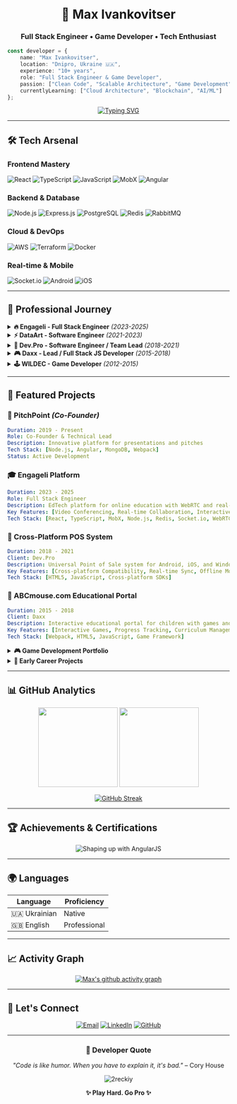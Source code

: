<div align="center">

# 🚀 Max Ivankovitser
### Full Stack Engineer • Game Developer • Tech Enthusiast

<div align="left">
  
```typescript
const developer = {
    name: "Max Ivankovitser",
    location: "Dnipro, Ukraine 🇺🇦",
    experience: "10+ years",
    role: "Full Stack Engineer & Game Developer",
    passion: ["Clean Code", "Scalable Architecture", "Game Development"],
    currentlyLearning: ["Cloud Architecture", "Blockchain", "AI/ML"]
};
```

</div>

[![Typing SVG](https://readme-typing-svg.herokuapp.com?font=Fira+Code&size=18&duration=3000&pause=1000&color=00D8FF&center=true&vCenter=true&width=600&lines=10%2B+Years+of+Development+Experience;Full+Stack+%7C+Game+Dev+%7C+Cloud+Engineer;Building+Scalable+Web+%26+Mobile+Solutions;Passionate+About+Clean+Code+%26+Architecture)](https://git.io/typing-svg)

</div>

---

## 🛠️ Tech Arsenal

### Frontend Mastery
![React](https://img.shields.io/badge/React-20232A?style=for-the-badge&logo=react&logoColor=61DAFB)
![TypeScript](https://img.shields.io/badge/TypeScript-007ACC?style=for-the-badge&logo=typescript&logoColor=white)
![JavaScript](https://img.shields.io/badge/JavaScript-323330?style=for-the-badge&logo=javascript&logoColor=F7DF1E)
![MobX](https://img.shields.io/badge/MobX-FF9955?style=for-the-badge&logo=mobx&logoColor=white)
![Angular](https://img.shields.io/badge/Angular-DD0031?style=for-the-badge&logo=angular&logoColor=white)

### Backend & Database
![Node.js](https://img.shields.io/badge/Node.js-43853D?style=for-the-badge&logo=node.js&logoColor=white)
![Express.js](https://img.shields.io/badge/Express.js-404D59?style=for-the-badge&logo=express&logoColor=white)
![PostgreSQL](https://img.shields.io/badge/PostgreSQL-316192?style=for-the-badge&logo=postgresql&logoColor=white)
![Redis](https://img.shields.io/badge/Redis-DC382D?style=for-the-badge&logo=redis&logoColor=white)
![RabbitMQ](https://img.shields.io/badge/RabbitMQ-FF6600?style=for-the-badge&logo=rabbitmq&logoColor=white)

### Cloud & DevOps
![AWS](https://img.shields.io/badge/Amazon_AWS-FF9900?style=for-the-badge&logo=amazonaws&logoColor=white)
![Terraform](https://img.shields.io/badge/Terraform-623CE4?style=for-the-badge&logo=terraform&logoColor=white)
![Docker](https://img.shields.io/badge/Docker-2496ED?style=for-the-badge&logo=docker&logoColor=white)

### Real-time & Mobile
![Socket.io](https://img.shields.io/badge/Socket.io-010101?style=for-the-badge&logo=socket.io&logoColor=white)
![Android](https://img.shields.io/badge/Android-3DDC84?style=for-the-badge&logo=android&logoColor=white)
![iOS](https://img.shields.io/badge/iOS-000000?style=for-the-badge&logo=ios&logoColor=white)

---

## 💼 Professional Journey

<details>
<summary><b>🔥 Engageli - Full Stack Engineer</b> <em>(2023-2025)</em></summary>

```yaml
Role: Full Stack Engineer
Duration: 2023 - 2025
Location: Dnipro, Ukraine
Tech Stack:
  - Frontend: React + MobX
  - Backend: Node.js + Express
  - Database: PostgreSQL, Redis
  - Real-time: WebSockets, RabbitMQ
Focus: Building scalable educational technology solutions
```
</details>

<details>
<summary><b>⚡ DataArt - Software Engineer</b> <em>(2021-2023)</em></summary>

```yaml
Role: Software Engineer
Duration: 2021 - 2023
Location: Dnipro, Ukraine
Focus: Enterprise software development and client solutions
```
</details>

<details>
<summary><b>🎯 Dev.Pro - Software Engineer / Team Lead</b> <em>(2018-2021)</em></summary>

```yaml
Role: Software Engineer / Team Lead
Duration: 2018 - 2021
Location: Dnipro, Ukraine
Responsibilities:
  - Cross-platform app development (Android/iOS/Windows)
  - Software architecture design
  - Code reviews and mentoring
  - Technical interviews
  - Team leadership
```
</details>

<details>
<summary><b>🎮 Daxx - Lead / Full Stack JS Developer</b> <em>(2015-2018)</em></summary>

```yaml
Role: Lead / Full Stack JS Developer
Duration: 2015 - 2018
Location: Dnipro, Ukraine
Achievements:
  - JavaScript game development
  - Internal Game Framework maintenance
  - AngularJS & Node.js applications
```
</details>

<details>
<summary><b>🕹️ WILDEC - Game Developer</b> <em>(2012-2015)</em></summary>

```yaml
Role: Game Developer
Duration: 2012 - 2015
Location: Dnipro, Ukraine
Full-cycle development:
  - Client-side development
  - Server architecture
  - UI/UX implementation
  - Database design
  - Analytics integration
```
</details>

---

## 🚀 Featured Projects

### 🎯 PitchPoint *(Co-Founder)*
```yaml
Duration: 2019 - Present
Role: Co-Founder & Technical Lead
Description: Innovative platform for presentations and pitches
Tech Stack: [Node.js, Angular, MongoDB, Webpack]
Status: Active Development
```

### 🎓 Engageli Platform
```yaml
Duration: 2023 - 2025
Role: Full Stack Engineer
Description: EdTech platform for online education with WebRTC and real-time support
Key Features: [Video Conferencing, Real-time Collaboration, Interactive Learning]
Tech Stack: [React, TypeScript, MobX, Node.js, Redis, Socket.io, WebRTC, RabbitMQ]
```

### 🛒 Cross-Platform POS System
```yaml
Duration: 2018 - 2021
Client: Dev.Pro
Description: Universal Point of Sale system for Android, iOS, and Windows
Key Features: [Cross-platform Compatibility, Real-time Sync, Offline Mode]
Tech Stack: [HTML5, JavaScript, Cross-platform SDKs]
```

### 🧒 ABCmouse.com Educational Portal
```yaml
Duration: 2015 - 2018
Client: Daxx
Description: Interactive educational portal for children with games and lessons
Key Features: [Interactive Games, Progress Tracking, Curriculum Management]
Tech Stack: [Webpack, HTML5, JavaScript, Game Framework]
```

<details>
<summary><b>🎮 Game Development Portfolio</b></summary>

### 👑 Kings Online - MMO Strategy
```yaml
Duration: 2014 - 2015
Company: WILDEC LLC
Description: Multiplayer online strategy game with guilds and PvP
Features: [Guild System, PvP Battles, Real-time Strategy, Social Features]
Tech Stack: [Node.js, MongoDB, Lua, Corona SDK]
```

### 💎 Crystal Rush - Tower Defense + Cards
```yaml
Duration: 2013 - 2014
Company: WILDEC LLC
Description: Innovative tower defense game with card mechanics
Features: [Tower Defense, Card Collection, Strategic Gameplay]
Tech Stack: [Node.js, MongoDB, Corona SDK]
```

### 🗼 Five Towers - Strategic Defense
```yaml
Duration: 2012 - 2013
Company: WILDEC LLC
Description: Tower defense game with card combination mechanics
Features: [Card Combinations, Strategic Defense, Progressive Difficulty]
Tech Stack: [Node.js, MongoDB, Lua, Corona SDK, HTML5]
```

</details>

<details>
<summary><b>💼 Early Career Projects</b></summary>

### 🍷 EASTSIDELUV Bar Platform
```yaml
Duration: 2011 - 2012
Company: Kttsoft
Description: Single Page Application for bar management and customer engagement
Tech Stack: [HTML5, JavaScript]
```

### 🌐 VOC Web Manager - Environmental Monitoring
```yaml
Duration: 2011 - 2012
Company: Kttsoft
Description: B2B SaaS platform for environmental monitoring and reporting
Features: [Environmental Data Tracking, Compliance Reporting, Analytics Dashboard]
Tech Stack: [PHP, JavaScript, HTML5]
```

</details>

---

## 📊 GitHub Analytics

<div align="center">

<img height="180em" src="https://github-readme-stats.vercel.app/api?username=2reckiy&show_icons=true&theme=tokyonight&hide_border=true&count_private=true"/>
<img height="180em" src="https://github-readme-stats.vercel.app/api/top-langs/?username=2reckiy&layout=compact&theme=tokyonight&hide_border=true"/>

</div>

<div align="center">

[![GitHub Streak](https://github-readme-streak-stats.herokuapp.com/?user=2reckiy&theme=tokyonight&hide_border=true)](https://git.io/streak-stats)

</div>

---

## 🏆 Achievements & Certifications

<div align="center">

![Shaping up with AngularJS](https://img.shields.io/badge/Code_School-Shaping_up_with_AngularJS-FF6B35?style=for-the-badge&logo=codeschool&logoColor=white)

</div>

---

## 🌍 Languages

| Language | Proficiency |
|----------|-------------|
| 🇺🇦 Ukrainian | Native |
| 🇬🇧 English | Professional |

---

## 📈 Activity Graph

<div align="center">

[![Max's github activity graph](https://github-readme-activity-graph.vercel.app/graph?username=2reckiy&theme=tokyo-night&hide_border=true)](https://github.com/ashutosh00710/github-readme-activity-graph)

</div>

---

## 🤝 Let's Connect

<div align="center">

[![Email](https://img.shields.io/badge/Email-D14836?style=for-the-badge&logo=gmail&logoColor=white)](mailto:ivankovitser.dev@gmail.com)
[![LinkedIn](https://img.shields.io/badge/LinkedIn-0077B5?style=for-the-badge&logo=linkedin&logoColor=white)](https://www.linkedin.com/in/ivankovitsermax)
[![GitHub](https://img.shields.io/badge/GitHub-100000?style=for-the-badge&logo=github&logoColor=white)](https://github.com/2reckiy)

</div>

---

<div align="center">

### 💭 Developer Quote
*"Code is like humor. When you have to explain it, it's bad."* – Cory House

<img src="https://komarev.com/ghpvc/?username=2reckiy&label=Profile%20views&color=0e75b6&style=flat" alt="2reckiy" />

**✨ Play Hard. Go Pro ✨**

</div>
